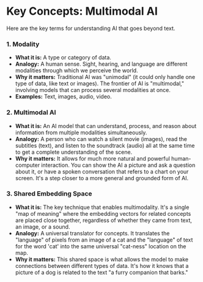 # Key Concepts: Multimodal AI

Here are the key terms for understanding AI that goes beyond text.

### 1. Modality
-   **What it is:** A type or category of data.
-   **Analogy:** A human sense. Sight, hearing, and language are different modalities through which we perceive the world.
-   **Why it matters:** Traditional AI was "unimodal" (it could only handle one type of data, like text or images). The frontier of AI is "multimodal," involving models that can process several modalities at once.
-   **Examples:** Text, images, audio, video.

### 2. Multimodal AI
-   **What it is:** An AI model that can understand, process, and reason about information from multiple modalities simultaneously.
-   **Analogy:** A person who can watch a silent movie (images), read the subtitles (text), and listen to the soundtrack (audio) all at the same time to get a complete understanding of the scene.
-   **Why it matters:** It allows for much more natural and powerful human-computer interaction. You can show the AI a picture and ask a question about it, or have a spoken conversation that refers to a chart on your screen. It's a step closer to a more general and grounded form of AI.

### 3. Shared Embedding Space
-   **What it is:** The key technique that enables multimodality. It's a single "map of meaning" where the embedding vectors for related concepts are placed close together, regardless of whether they came from text, an image, or a sound.
-   **Analogy:** A universal translator for concepts. It translates the "language" of pixels from an image of a cat and the "language" of text for the word 'cat' into the same universal "cat-ness" location on the map.
-   **Why it matters:** This shared space is what allows the model to make connections between different types of data. It's how it knows that a picture of a dog is related to the text "a furry companion that barks."
